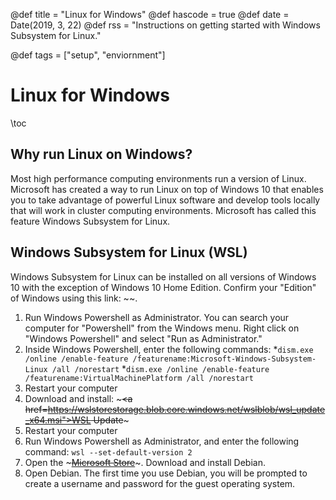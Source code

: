 @def title = "Linux for Windows"
@def hascode = true
@def date = Date(2019, 3, 22)
@def rss = "Instructions on getting started with Windows Subsystem for Linux."

@def tags = ["setup", "enviornment"]

# Linux for Windows

\toc

## Why run Linux on Windows?
Most high performance computing environments run a version of Linux. Microsoft has created a way to run Linux on top of Windows 10 that enables you to take advantage of powerful Linux software and develop tools locally that will work in cluster computing environments. Microsoft has called this feature Windows Subsystem for Linux.

## Windows Subsystem for Linux (WSL)
Windows Subsystem for Linux can be installed on all versions of Windows 10 with the exception of Windows 10 Home Edition. Confirm your "Edition" of Windows using this link: ~~~<a href="ms-settings:about?activationSource=SMC-IA-4027391"></a>~~~.

1. Run Windows Powershell as Administrator. You can search your computer for "Powershell" from the Windows menu. Right click on "Windows Powershell" and select "Run as Administrator."
2. Inside Windows Powershell, enter the following commands:
    *`dism.exe /online /enable-feature /featurename:Microsoft-Windows-Subsystem-Linux /all /norestart`
    *`dism.exe /online /enable-feature /featurename:VirtualMachinePlatform /all /norestart`
3. Restart your computer
4. Download and install: ~~~<a href=https://wslstorestorage.blob.core.windows.net/wslblob/wsl_update_x64.msi">WSL Update</a>~~~
5. Restart your computer
6. Run Windows Powershell as Administrator, and enter the following command: `wsl --set-default-version 2`
7. Open the ~~~<a href=https://aka.ms/wslstore>Microsoft Store</a>~~~. Download and install Debian.
8. Open Debian. The first time you use Debian, you will be prompted to create a username and password for the guest operating system.
